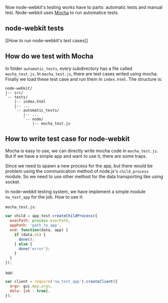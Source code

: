 Now node-webkit's testing works have to parts: automatic tests and manual test. Node-webkit uses [Mocha](http://visionmedia.github.io/mocha/) to run automatice tests.

## node-webkit tests

[[How to run node-webkit's test cases]]

## How do we test with Mocha

In folder `automatic_tests`, every subdirectory has a file called `mocha_test.js`. In `mocha_test.js`, there are test cases writed using mocha. Finally we load these test case and run them in `index.html`. The structure is:

    node-webkit/
    |-- src/
    `-- tests/
        |-- index.html
        |-- ...
        `-- automatic_tests/
            |-- ...
            `-- node/
                |-- mocha_test.js

## How to write test case for node-webkit

Mocha is easy to use, we can directly write mocha code in `mocha_test.js`. But if we have a simple app and want to use it, there are some traps.

Since we need to spawn a new process for the app, but there would be problem using the communication method of node.js's `child_process` module. So we need to use other method for the data transporting like using socket.

In node-webkit testing system, we have implement a simple module `nw_test_app` for the job. How to use it:

`mocha_test.js`:

```javascript
var child = app_test.createChildProcess({
  execPath: process.execPath,
  appPath: 'path_to_app',
  end: function(data, app) {
    if (data.ok) {
      done();
    } else {
      done('error');
    }
  }
});
```

`app`:

```javascript
var client = require('nw_test_app').createClient({
  argv: gui.App.argv,
  data: {ok : true},
});
```

